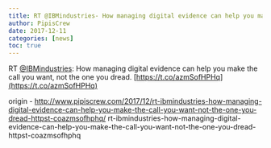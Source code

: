 ```yaml
---
title: RT @IBMindustries- How managing digital evidence can help you make the call you want, not the one you dread.  https-//t.co/azmSofHPHq
author: PipisCrew
date: 2017-12-11
categories: [news]
toc: true
---
```


RT [@IBMindustries](https://twitter.com/@IBMindustries): How managing digital evidence can help you make the call you want, not the one you dread.  [https://t.co/azmSofHPHq](https://t.co/azmSofHPHq)

origin - http://www.pipiscrew.com/2017/12/rt-ibmindustries-how-managing-digital-evidence-can-help-you-make-the-call-you-want-not-the-one-you-dread-httpst-coazmsofhphq/ rt-ibmindustries-how-managing-digital-evidence-can-help-you-make-the-call-you-want-not-the-one-you-dread-httpst-coazmsofhphq